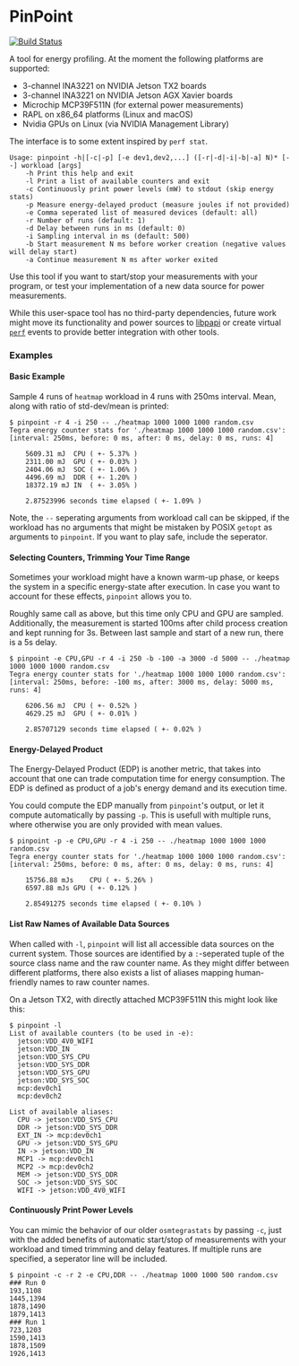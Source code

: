# PinPoint
[![Build Status](https://travis-ci.org/osmhpi/pinpoint.svg?branch=master)](https://travis-ci.org/osmhpi/pinpoint)

A tool for energy profiling.
At the moment the following platforms are supported:

* 3-channel INA3221 on NVIDIA Jetson TX2 boards
* 3-channel INA3221 on NVIDIA Jetson AGX Xavier boards
* Microchip MCP39F511N (for external power measurements)
* RAPL on x86_64 platforms (Linux and macOS)
* Nvidia GPUs on Linux (via NVIDIA Management Library)

The interface is to some extent inspired by `perf stat`.

	Usage: pinpoint -h|[-c|-p] [-e dev1,dev2,...] ([-r|-d|-i|-b|-a] N)* [--] workload [args]
		-h Print this help and exit
		-l Print a list of available counters and exit
		-c Continuously print power levels (mW) to stdout (skip energy stats)
		-p Measure energy-delayed product (measure joules if not provided)
		-e Comma seperated list of measured devices (default: all)
		-r Number of runs (default: 1)
		-d Delay between runs in ms (default: 0)
		-i Sampling interval in ms (default: 500)
		-b Start measurement N ms before worker creation (negative values will delay start)
		-a Continue measurement N ms after worker exited

Use this tool if you want to start/stop your measurements with your program, or test your implementation of a new data source for power measurements.

While this user-space tool has no third-party dependencies, future work might move its functionality and power sources to [libpapi](https://icl.utk.edu/papi/) or create virtual [`perf`](https://perf.wiki.kernel.org) events to provide better integration with other tools.

### Examples

#### Basic Example

Sample 4 runs of `heatmap` workload in 4 runs with 250ms interval. Mean, along with ratio of std-dev/mean is printed:

	$ pinpoint -r 4 -i 250 -- ./heatmap 1000 1000 1000 random.csv
	Tegra energy counter stats for './heatmap 1000 1000 1000 random.csv':
	[interval: 250ms, before: 0 ms, after: 0 ms, delay: 0 ms, runs: 4]

		5609.31 mJ	CPU	( +- 5.37% )
		2311.00 mJ	GPU	( +- 0.03% )
		2404.06 mJ	SOC	( +- 1.06% )
		4496.69 mJ	DDR	( +- 1.20% )
		18372.19 mJ	IN	( +- 3.05% )

		2.87523996 seconds time elapsed ( +- 1.09% )

Note, the `--` seperating arguments from workload call can be skipped, if the workload has no arguments that might be mistaken by POSIX `getopt` as arguments to `pinpoint`. If you want to play safe, include the seperator.

#### Selecting Counters, Trimming Your Time Range

Sometimes your workload might have a known warm-up phase, or keeps the system in a specific energy-state after execution.
In case you want to account for these effects, `pinpoint` allows you to.

Roughly same call as above, but this time only CPU and GPU are sampled. Additionally, the measurement is started 100ms after child process creation and kept running for 3s. Between last sample and start of a new run, there is a 5s delay.

	$ pinpoint -e CPU,GPU -r 4 -i 250 -b -100 -a 3000 -d 5000 -- ./heatmap 1000 1000 1000 random.csv
	Tegra energy counter stats for './heatmap 1000 1000 1000 random.csv':
	[interval: 250ms, before: -100 ms, after: 3000 ms, delay: 5000 ms, runs: 4]

		6206.56 mJ	CPU	( +- 0.52% )
		4629.25 mJ	GPU	( +- 0.01% )

		2.85707129 seconds time elapsed ( +- 0.02% )

#### Energy-Delayed Product

The Energy-Delayed Product (EDP) is another metric, that takes into account that one can trade computation time for energy consumption. The EDP is defined as product of a job's energy demand and its execution time.

You could compute the EDP manually from `pinpoint`'s output, or let it compute automatically by passing `-p`. This is usefull with multiple runs, where otherwise you are only provided with mean values.

	$ pinpoint -p -e CPU,GPU -r 4 -i 250 -- ./heatmap 1000 1000 1000 random.csv
	Tegra energy counter stats for './heatmap 1000 1000 1000 random.csv':
	[interval: 250ms, before: 0 ms, after: 0 ms, delay: 0 ms, runs: 4]

		15756.88 mJs	CPU	( +- 5.26% )
		6597.88 mJs	GPU	( +- 0.12% )

		2.85491275 seconds time elapsed ( +- 0.10% )

#### List Raw Names of Available Data Sources

When called with `-l`, `pinpoint` will list all accessible data sources on the current system. Those sources are identified by a `:`-seperated tuple of the source class name and the raw counter name. As they might differ between different platforms, there also exists a list of aliases mapping human-friendly names to raw counter names.

On a Jetson TX2, with directly attached MCP39F511N this might look like this:

	$ pinpoint -l
	List of available counters (to be used in -e):
	  jetson:VDD_4V0_WIFI
	  jetson:VDD_IN
	  jetson:VDD_SYS_CPU
	  jetson:VDD_SYS_DDR
	  jetson:VDD_SYS_GPU
	  jetson:VDD_SYS_SOC
	  mcp:dev0ch1
	  mcp:dev0ch2

	List of available aliases:
	  CPU -> jetson:VDD_SYS_CPU
	  DDR -> jetson:VDD_SYS_DDR
	  EXT_IN -> mcp:dev0ch1
	  GPU -> jetson:VDD_SYS_GPU
	  IN -> jetson:VDD_IN
	  MCP1 -> mcp:dev0ch1
	  MCP2 -> mcp:dev0ch2
	  MEM -> jetson:VDD_SYS_DDR
	  SOC -> jetson:VDD_SYS_SOC
	  WIFI -> jetson:VDD_4V0_WIFI

#### Continuously Print Power Levels

You can mimic the behavior of our older `osmtegrastats` by passing `-c`, just with the added benefits of automatic start/stop of measurements with your workload and timed trimming and delay features. If multiple runs are specified, a seperator line will be included.

	$ pinpoint -c -r 2 -e CPU,DDR -- ./heatmap 1000 1000 500 random.csv
	### Run 0
	193,1108
	1445,1394
	1878,1490
	1879,1413
	### Run 1
	723,1203
	1590,1413
	1878,1509
	1926,1413

